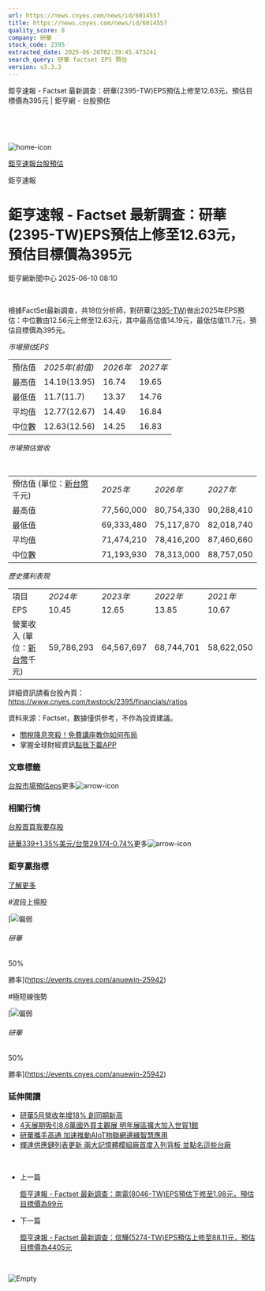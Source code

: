 ```yaml
---
url: https://news.cnyes.com/news/id/6014557
title: https://news.cnyes.com/news/id/6014557
quality_score: 8
company: 研華
stock_code: 2395
extracted_date: 2025-06-26T02:39:45.473241
search_query: 研華 factset EPS 預估
version: v3.3.3
---
```


鉅亨速報 - Factset 最新調查：研華(2395-TW)EPS預估上修至12.63元，預估目標價為395元 | 鉅亨網 - 台股預估

‌

‌

![home-icon](/assets/icons/breadCrumb/symbol-icon-home.svg)

[鉅亨速報](/news/cat/anue_live)[台股預估](/news/cat/tw_forecast)

鉅亨速報

# 鉅亨速報 - Factset 最新調查：研華(2395-TW)EPS預估上修至12.63元，預估目標價為395元

鉅亨網新聞中心 2025-06-10 08:10

‌

根據FactSet最新調查，共18位分析師，對研華([2395-TW](https://www.cnyes.com/twstock/2395))做出2025年EPS預估：中位數由12.56元上修至12.63元，其中最高估值14.19元，最低估值11.7元，預估目標價為395元。

*市場預估EPS*

|  |  |  |  |
| --- | --- | --- | --- |
| 預估值 | *2025年(前值)* | *2026年* | *2027年* |
| 最高值 | 14.19(13.95) | 16.74 | 19.65 |
| 最低值 | 11.7(11.7) | 13.37 | 14.76 |
| 平均值 | 12.77(12.67) | 14.49 | 16.84 |
| 中位數 | 12.63(12.56) | 14.25 | 16.83 |

*市場預估營收*

‌

|  |  |  |  |
| --- | --- | --- | --- |
| 預估值 (單位：[新台幣](https://invest.cnyes.com/forex/detail/usdtwd)千元) | *2025年* | *2026年* | *2027年* |
| 最高值 | 77,560,000 | 80,754,330 | 90,288,410 |
| 最低值 | 69,333,480 | 75,117,870 | 82,018,740 |
| 平均值 | 71,474,210 | 78,416,200 | 87,460,660 |
| 中位數 | 71,193,930 | 78,313,000 | 88,757,050 |

*歷史獲利表現*

|  |  |  |  |  |
| --- | --- | --- | --- | --- |
| 項目 | *2024年* | *2023年* | *2022年* | *2021年* |
| EPS | 10.45 | 12.65 | 13.85 | 10.67 |
| 營業收入 (單位：[新台幣](https://invest.cnyes.com/forex/detail/usdtwd)千元) | 59,786,293 | 64,567,697 | 68,744,701 | 58,622,050 |

詳細資訊請看台股內頁：  
<https://www.cnyes.com/twstock/2395/financials/ratios>

資料來源：Factset，數據僅供參考，不作為投資建議。

* [關稅降息夾殺！免費講座教你如何布局](https://www.rsc.com.tw/Cnyes_RSC/SeminarBooking2025InvestmentOutlook.aspx?utm_source=anue&utm_medium=usstocks_end)
* 掌握全球財經資訊[點我下載APP](http://www.cnyes.com/app/?utm_source=mweb&utm_medium=HamMenuBanner&utm_campaign=fixed&utm_content=entr)

### 文章標籤

[台股](https://news.cnyes.com/tag/台股 "台股")[市場預估](https://news.cnyes.com/tag/市場預估 "市場預估")[eps](https://news.cnyes.com/tag/eps "eps")更多![arrow-icon](/assets/icons/arrows/arrow-down.svg)

### 相關行情

[台股首頁](https://www.cnyes.com/twstock)[我要存股](https://supr.link/8OHaU)

[研華339+1.35%](https://www.cnyes.com/twstock/2395)[美元/台幣29.174-0.74%](https://invest.cnyes.com/forex/detail/USDTWD)更多![arrow-icon](/assets/icons/arrows/arrow-down.svg)

### 鉅亨贏指標

[了解更多](https://events.cnyes.com/anuewin-25942)

#波段上揚股

[![偏弱](/assets/icons/win-indicator/short.svg)

###### 研華

50%

勝率](https://events.cnyes.com/anuewin-25942)

#極短線強勢

[![偏弱](/assets/icons/win-indicator/short.svg)

###### 研華

50%

勝率](https://events.cnyes.com/anuewin-25942)

### 延伸閱讀

* [研華5月營收年增18% 創同期新高](/news/id/6011090)
* [4天展期吸引8.6萬國外買主觀展 明年展區擴大加入世貿1館](/news/id/5991937)
* [研華攜手高通 加速推動AIoT物聯網邊緣智慧應用](/news/id/5985239)
* [輝達供應鏈列表更新 兩大記憶體模組廠首度入列背板 並點名這些台廠](/news/id/5984812)

‌

* 上一篇

  [鉅亨速報 - Factset 最新調查：南電(8046-TW)EPS預估下修至1.98元，預估目標價為99元](/news/id/6015170)
* 下一篇

  [鉅亨速報 - Factset 最新調查：信驊(5274-TW)EPS預估上修至88.11元，預估目標價為4405元](/news/id/6014179)

‌

![Empty](/assets/icons/skeleton/empty-image.svg)

‌